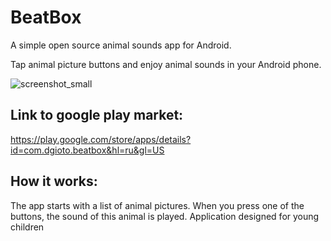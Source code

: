 # BeatBox

A simple open source animal sounds app for Android.

Tap animal picture buttons and enjoy animal sounds in your Android phone.

![screenshot_small](https://github.com/dgioto/BeatBox/assets/59308650/8a696ae9-684c-4f33-a96e-7bd1d3d281f0)

## Link to google play market:
https://play.google.com/store/apps/details?id=com.dgioto.beatbox&hl=ru&gl=US

## How it works:
The app starts with a list of animal pictures. 
When you press one of the buttons, the sound of this animal is played.
Application designed for young children

